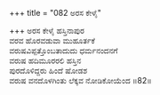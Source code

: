 +++
title = "082 ಅರಸ ಕೇಳೈ"

+++
ಅರಸ ಕೇಳೈ ಹಸ್ತಿನಾಪುರ  
ವರವ ಹೊರವಡುವಾ ಮುಹೂರ್ತಕೆ  
ವರುಷವಿಪ್ಪತ್ತೊಂಬತಾದುದು ಧರ್ಮನಂದನಗೆ  
ವರುಷ ಹದಿಮೂರರಲಿ ಹಸ್ತಿನ  
ಪುರದೊಳಿದ್ದರು ಹಿಂದೆ ಷೋಡಶ  
ವರುಷ ವನದೊಳಗಿಂತು ಲೆಕ್ಕವ ನೋಡಿಕೋಯೆಂದ    ॥82॥